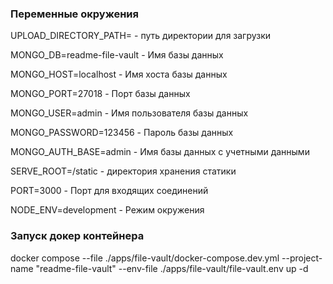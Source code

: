 ### Переменные окружения

UPLOAD_DIRECTORY_PATH=<path to upload> - путь директории для загрузки

MONGO_DB=readme-file-vault - Имя базы данных

MONGO_HOST=localhost - Имя хоста базы данных

MONGO_PORT=27018 - Порт базы данных

MONGO_USER=admin - Имя пользователя базы данных

MONGO_PASSWORD=123456 - Пароль базы данных

MONGO_AUTH_BASE=admin - Имя базы данных с учетными данными

SERVE_ROOT=/static - директория хранения статики

PORT=3000 - Порт для входящих соединений

NODE_ENV=development - Режим окружения

### Запуск докер контейнера

docker compose --file ./apps/file-vault/docker-compose.dev.yml --project-name "readme-file-vault" --env-file ./apps/file-vault/file-vault.env up -d